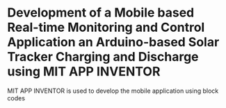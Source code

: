 # Development of a Mobile based Real-time Monitoring and Control Application an Arduino-based Solar Tracker Charging and Discharge using MIT APP INVENTOR

MIT APP INVENTOR is used to develop the mobile application using block codes

